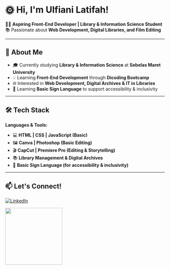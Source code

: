 # 🌞 Hi, I'm Ulfiani Latifah!

👩‍💻 **Aspiring Front-End Developer | Library & Information Science Student**  
📚 Passionate about **Web Development, Digital Libraries, and Film Editing**  

---

## 🚀 About Me  
- 🎓 Currently studying **Library & Information Science** at **Sebelas Maret University**  
- 💡 Learning **Front-End Development** through **Dicoding Bootcamp**  
- 🌐 Interested in **Web Development, Digital Archives & IT in Libraries**
- 🤟 Learning **Basic Sign Language** to support accessibility & inclusivity  

---

## 🛠️ Tech Stack  
**Languages & Tools:**  
- 💻 **HTML | CSS | JavaScript (Basic)**  
- 🖼️ **Canva | Photoshop (Basic Editing)**  
- 🎬 **CapCut | Premiere Pro (Editing & Storytelling)**  
- 📚 **Library Management & Digital Archives**
- 🤟 **Basic Sign Language (for accessibility & inclusivity)**  

---

## 📫 Let's Connect!
[![LinkedIn](https://img.shields.io/badge/LinkedIn-Connect-blue?style=flat&logo=linkedin)](https://www.linkedin.com/in/ulfiani-latifah-759a98217)

<p align="left">
<a href="https://github.com/ulfi-latif">
  <img height="180em" src="https://github-readme-stats-eight-theta.vercel.app/api?username=ulfi-latif&show_icons=true&theme=algolia&include_all_commits=true&count_private=true"/>
</a>
</p>
